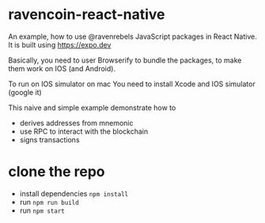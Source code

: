 # ravencoin-react-native

An example, how to use @ravenrebels JavaScript packages in React Native.
It is built using https://expo.dev

Basically, you need to user Browserify to bundle the packages, to make them work on IOS (and Android).

To run on IOS simulator on mac
You need to install Xcode and IOS simulator (google it)

This naive and simple example demonstrate how to

- derives addresses from mnemonic
- use RPC to interact with the blockchain
- signs transactions

# clone the repo

- install dependencies `npm install`
- run `npm run build`
- run `npm start`
